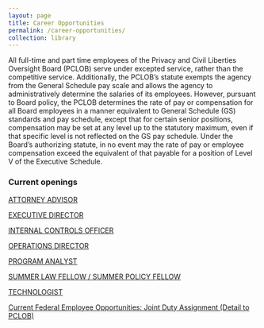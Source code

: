 ```yaml
---
layout: page
title: Career Opportunities
permalink: /career-opportunities/
collection: library
---
```


All full-time and part time employees of the Privacy and Civil Liberties Oversight Board (PCLOB) serve under excepted service, rather than the competitive service. Additionally, the PCLOB’s statute exempts the agency from the General Schedule pay scale and allows the agency to administratively determine the salaries of its employees.  However, pursuant to Board policy, the PCLOB determines the rate of pay or compensation for all Board employees in a manner equivalent to General Schedule (GS) standards and pay schedule, except that for certain senior positions, compensation may be set at any level up to the statutory maximum, even if that specific level is not reflected on the GS pay schedule. Under the Board’s authorizing statute, in no event may the rate of pay or employee compensation exceed the equivalent of that payable for a position of Level V of the Executive Schedule.

### Current openings   

[ATTORNEY ADVISOR](https://www.pclob.gov/attorney-advisor/)

[EXECUTIVE DIRECTOR](https://www.pclob.gov/executive-director/)

[INTERNAL CONTROLS OFFICER](https://www.pclob.gov/internal-controls-officer/)

[OPERATIONS DIRECTOR](https://www.pclob.gov/operations-director/)

[PROGRAM ANALYST](https://www.pclob.gov/program-analyst/)

[SUMMER LAW FELLOW / SUMMER POLICY FELLOW](https://www.pclob.gov/summer-law-policy-fellow/)

[TECHNOLOGIST](https://www.pclob.gov/technologist/)

[Current Federal Employee Opportunities: Joint Duty Assignment (Detail to PCLOB)](https://www.pclob.gov/jda/)

<!-- [GENERAL ATTORNEY](https://www.pclob.gov/general-attorney/) -->
 
<!-- [HUMAN RESOURCES SPECIALIST ](https://www.pclob.gov/human-resources/) -->
